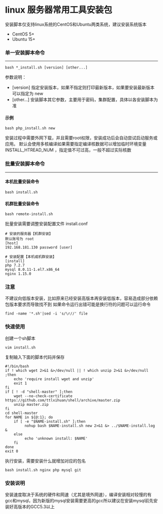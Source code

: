 linux 服务器常用工具安装包
===============

安装脚本仅支持linux系统的CentOS和Ubuntu两类系统，建议安装系统版本
* CentOS 5+
* Ubuntu 15+

### 单一安装脚本命令
-----------------
```
bash *_install.sh [version] [other...]
```

参数说明：
* [version]  指定安装版本，如果不指定则打印最新版本，如果要安装最新版本可以指定为 new
* [other...]  安装脚本其它参数，主要用于密码，集群配置，具体以各安装脚本为准

#### 示例
```
bash php_install.sh new
```


安装过程中需要外网下载，并且需要root权限，安装成功后会自动尝试启动服务或应用。
默认会使用多核编译如果需要指定编译核数据可以增加临时环境变量 INSTALL_HTREAD_NUM ，指定值不可过高，一般不超过实际核数


### 批量安装脚本命令
-----------------
#### 本机批量安装命令
```
bash install.sh
```
#### 机群批量安装命令
```
bash remote-install.sh
```

批量安装需要调整安装配置文件 install.conf
```
# 安装的服务器【机群安装】
默认账号为 root
[host]
192.168.181.130 password [user]

# 安装配置【本机或机群安装】
[install]
php 7.2.7
mysql 8.0.11-1.el7.x86_64
nginx 1.15.0
```

### 注意
不建议向低版本安装，比如原来已经安装高版本再安装低版本，容易造成部分依赖包版本要求而导致找不到
如果命令运行出错可能是换行符的问题可以运行命令
```
find -name '*.sh'|sed -i 's/\r//' file
```

### 快速使用
创建一个sh脚本
```
vim install.sh
```

复制输入下面的脚本代码并保存
```
#!/bin/bash
if ! which wget 2>&1 &>/dev/null || ! which unzip 2>&1 &>/dev/null ;then
    echo 'require install wget and unzip'
    exit 1
fi
if [ ! -d "shell-master" ];then
    wget --no-check-certificate https://github.com/ttlxihuan/shell/archive/master.zip
    unzip master.zip
fi
cd shell-master
for NAME in ${@:1}; do
    if [ -e "$NAME-install.sh" ];then
         nohup bash $NAME-install.sh new 2>&1 &> ../$NAME-install.log &
    else
         echo 'unknown install: $NAME'
    fi
done
exit 0
```

执行安装，需要安装什么就增加对应的包名
```
bash install.sh nginx php mysql git
```

### 安装说明
安装速度取决于系统的硬件和网速（尤其是境外网速），编译安装相对较慢的有gcc和mysql，因为新版的mysql安装需要更高的gcc所以建议在安装mysql前先安装好高版本的GCC5.3以上


